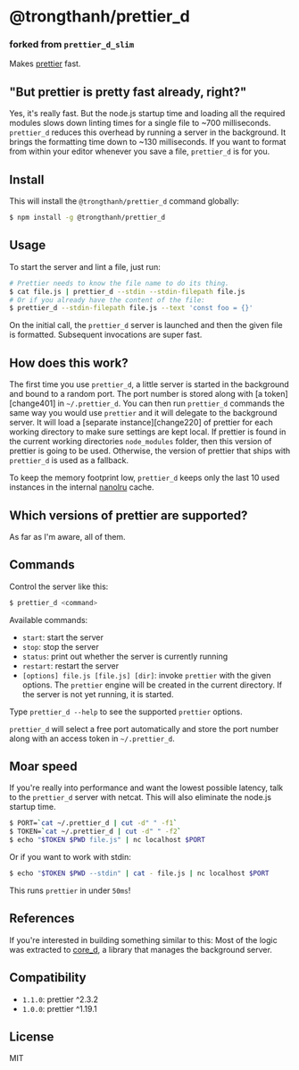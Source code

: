 # \@trongthanh/prettier_d

### forked from `prettier_d_slim`

Makes [prettier][] fast.

## "But prettier is pretty fast already, right?"

Yes, it's really fast. But the node.js startup time and loading all the
required modules slows down linting times for a single file to ~700
milliseconds. `prettier_d` reduces this overhead by running a server in the
background. It brings the formatting time down to ~130 milliseconds. If you want
to format from within your editor whenever you save a file, `prettier_d` is for
you.

## Install

This will install the `@trongthanh/prettier_d` command globally:

```bash
$ npm install -g @trongthanh/prettier_d
```

## Usage

To start the server and lint a file, just run:

```bash
# Prettier needs to know the file name to do its thing.
$ cat file.js | prettier_d --stdin --stdin-filepath file.js
# Or if you already have the content of the file:
$ prettier_d --stdin-filepath file.js --text 'const foo = {}'
```

On the initial call, the `prettier_d` server is launched and then the given file
is formatted. Subsequent invocations are super fast.

## How does this work?

The first time you use `prettier_d`, a little server is started in the background
and bound to a random port. The port number is stored along with [a
token][change401] in `~/.prettier_d`. You can then run `prettier_d` commands the
same way you would use `prettier` and it will delegate to the background server.
It will load a [separate instance][change220] of prettier for each working
directory to make sure settings are kept local. If prettier is found in the
current working directories `node_modules` folder, then this version of prettier
is going to be used. Otherwise, the version of prettier that ships with
`prettier_d` is used as a fallback.

To keep the memory footprint low, `prettier_d` keeps only the last 10 used
instances in the internal [nanolru][] cache.

## Which versions of prettier are supported?

As far as I'm aware, all of them.

## Commands

Control the server like this:

```bash
$ prettier_d <command>
```

Available commands:

- `start`: start the server
- `stop`: stop the server
- `status`: print out whether the server is currently running
- `restart`: restart the server
- `[options] file.js [file.js] [dir]`: invoke `prettier` with the given options.
  The `prettier` engine will be created in the current directory. If the server
  is not yet running, it is started.

Type `prettier_d --help` to see the supported `prettier` options.

`prettier_d` will select a free port automatically and store the port number
along with an access token in `~/.prettier_d`.

## Moar speed

If you're really into performance and want the lowest possible latency, talk to
the `prettier_d` server with netcat. This will also eliminate the node.js startup
time.

```bash
$ PORT=`cat ~/.prettier_d | cut -d" " -f1`
$ TOKEN=`cat ~/.prettier_d | cut -d" " -f2`
$ echo "$TOKEN $PWD file.js" | nc localhost $PORT
```

Or if you want to work with stdin:

```bash
$ echo "$TOKEN $PWD --stdin" | cat - file.js | nc localhost $PORT
```

This runs `prettier` in under `50ms`!

## References

If you're interested in building something similar to this: Most of the logic
was extracted to [core_d][], a library that manages the background server.

## Compatibility

- `1.1.0`: prettier ^2.3.2
- `1.0.0`: prettier ^1.19.1

## License

MIT

[prettier]: https://prettier.io/
[nanolru]: https://github.com/s3ththompson/nanolru
[core_d]: https://github.com/mantoni/core_d.js
